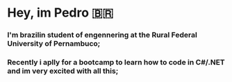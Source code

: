  # Hey, im Pedro :brazil:​
 
 ### I'm brazilin student of engennering at the Rural Federal University of Pernambuco;
 ### Recently i aplly for a bootcamp to learn how to code in C#/.NET  and im very excited with all this;
 
 
